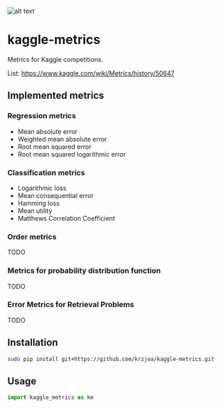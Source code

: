 [km]: https://raw.githubusercontent.com/krzjoa/kaggle-metrics/master/km50p.png "kaggle-metrics logo" 

![alt text][km]  

# kaggle-metrics


Metrics for Kaggle competitions.

List: https://www.kaggle.com/wiki/Metrics/history/50647

## Implemented metrics

### Regression metrics

* Mean absolute error
* Weighted mean absolute error
* Root mean squared error
* Root mean squared logarithmic error

### Classification metrics

* Logarithmic loss
* Mean consequential error
* Hamming loss
* Mean utility
* Matthews Correlation Coefficient

### Order metrics
TODO

### Metrics for probability distribution function
TODO

### Error Metrics for Retrieval Problems
TODO

## Installation
```bash
sudo pip install git+https://github.com/krzjoa/kaggle-metrics.git
```
## Usage
```python
import kaggle_metrics as km


```


